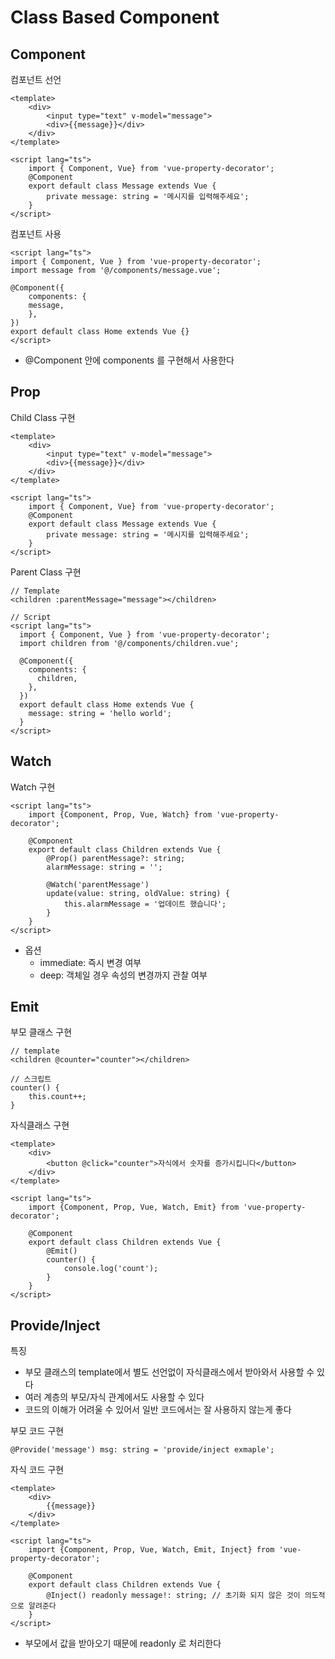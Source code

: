 # Class Based Component
## Component
컴포넌트 선언
~~~vue
<template>
    <div>
        <input type="text" v-model="message">
        <div>{{message}}</div>
    </div>
</template>

<script lang="ts">
    import { Component, Vue} from 'vue-property-decorator';
    @Component
    export default class Message extends Vue {
        private message: string = '메시지를 입력해주세요';
    }
</script>
~~~

컴포넌트 사용
~~~vue
<script lang="ts">
import { Component, Vue } from 'vue-property-decorator';
import message from '@/components/message.vue';

@Component({
    components: {
    message,
    },
})
export default class Home extends Vue {}
</script>
~~~
- @Component 안에 components 를 구현해서 사용한다

## Prop
Child Class 구현
~~~vue
<template>
    <div>
        <input type="text" v-model="message">
        <div>{{message}}</div>
    </div>
</template>

<script lang="ts">
    import { Component, Vue} from 'vue-property-decorator';
    @Component
    export default class Message extends Vue {
        private message: string = '메시지를 입력해주세요';
    }
</script>
~~~

Parent Class 구현
~~~vue
// Template
<children :parentMessage="message"></children>

// Script
<script lang="ts">
  import { Component, Vue } from 'vue-property-decorator';
  import children from '@/components/children.vue';

  @Component({
    components: {
      children,
    },
  })
  export default class Home extends Vue {
    message: string = 'hello world';
  }
</script>
~~~

## Watch
Watch 구현
~~~vue
<script lang="ts">
    import {Component, Prop, Vue, Watch} from 'vue-property-decorator';

    @Component
    export default class Children extends Vue {
        @Prop() parentMessage?: string;
        alarmMessage: string = '';

        @Watch('parentMessage')
        update(value: string, oldValue: string) {
            this.alarmMessage = '업데이트 했습니다';
        }
    }
</script>
~~~
- 옵션
   - immediate: 즉시 변경 여부
   - deep: 객체일 경우 속성의 변경까지 관찰 여부


## Emit
부모 클래스 구현
~~~vue
// template
<children @counter="counter"></children>

// 스크립트
counter() {
    this.count++;
}
~~~

자식클래스 구현
~~~vue
<template>
    <div>
        <button @click="counter">자식에서 숫자를 증가시킵니다</button>
    </div>
</template>

<script lang="ts">
    import {Component, Prop, Vue, Watch, Emit} from 'vue-property-decorator';

    @Component
    export default class Children extends Vue {
        @Emit()
        counter() {
            console.log('count');
        }
    }
</script>
~~~

## Provide/Inject
특징
- 부모 클래스의 template에서 별도 선언없이 자식클래스에서 받아와서 사용할 수 있다
- 여러 계층의 부모/자식 관계에서도 사용할 수 있다
- 코드의 이해가 어려울 수 있어서 일반 코드에서는 잘 사용하지 않는게 좋다

부모 코드 구현
~~~
@Provide('message') msg: string = 'provide/inject exmaple';
~~~

자식 코드 구현
~~~
<template>
    <div>
        {{message}}
    </div>
</template>

<script lang="ts">
    import {Component, Prop, Vue, Watch, Emit, Inject} from 'vue-property-decorator';

    @Component
    export default class Children extends Vue {
        @Inject() readonly message!: string; // 초기화 되지 않은 것이 의도적으로 알려준다
    }
</script>
~~~
- 부모에서 값을 받아오기 때문에 readonly 로 처리한다